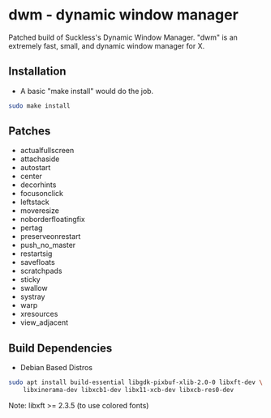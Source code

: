 # dwm - dynamic window manager
Patched build of Suckless's Dynamic Window Manager. "dwm" is an extremely fast, small, and dynamic window manager for X. 

## Installation
* A basic "make install" would do the job.
```sh
sudo make install
```
## Patches
* actualfullscreen
* attachaside
* autostart
* center
* decorhints
* focusonclick
* leftstack
* moveresize
* noborderfloatingfix 
* pertag 
* preserveonrestart 
* push_no_master
* restartsig 
* savefloats
* scratchpads
* sticky
* swallow
* systray
* warp
* xresources
* view_adjacent

## Build Dependencies
* Debian Based Distros
```sh
sudo apt install build-essential libgdk-pixbuf-xlib-2.0-0 libxft-dev \
	libxinerama-dev libxcb1-dev libx11-xcb-dev libxcb-res0-dev
```
Note: libxft >= 2.3.5 (to use colored fonts)
